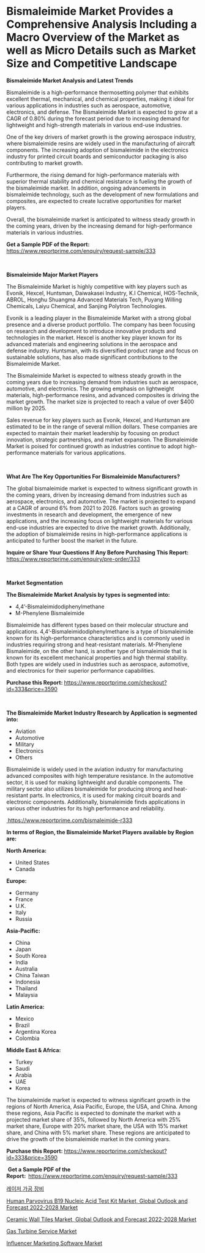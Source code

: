 <p><h1>Bismaleimide Market Provides a Comprehensive Analysis Including a Macro Overview of the Market as well as Micro Details such as Market Size and Competitive Landscape</h1></p><p><strong>Bismaleimide Market Analysis and Latest Trends</strong></p>
<p><p>Bismaleimide is a high-performance thermosetting polymer that exhibits excellent thermal, mechanical, and chemical properties, making it ideal for various applications in industries such as aerospace, automotive, electronics, and defense. The Bismaleimide Market is expected to grow at a CAGR of 0.80% during the forecast period due to increasing demand for lightweight and high-strength materials in various end-use industries.</p><p>One of the key drivers of market growth is the growing aerospace industry, where bismaleimide resins are widely used in the manufacturing of aircraft components. The increasing adoption of bismaleimide in the electronics industry for printed circuit boards and semiconductor packaging is also contributing to market growth.</p><p>Furthermore, the rising demand for high-performance materials with superior thermal stability and chemical resistance is fueling the growth of the bismaleimide market. In addition, ongoing advancements in bismaleimide technology, such as the development of new formulations and composites, are expected to create lucrative opportunities for market players.</p><p>Overall, the bismaleimide market is anticipated to witness steady growth in the coming years, driven by the increasing demand for high-performance materials in various industries.</p></p>
<p><strong>Get a Sample PDF of the Report:&nbsp;</strong> <a href="https://www.reportprime.com/enquiry/request-sample/333">https://www.reportprime.com/enquiry/request-sample/333</a></p>
<p>&nbsp;</p>
<p><strong>Bismaleimide Major Market Players</strong></p>
<p><p>The Bismaleimide Market is highly competitive with key players such as Evonik, Hexcel, Huntsman, Daiwakasei Industry, K.I Chemical, HOS-Technik, ABROL, Honghu Shuangma Advanced Materials Tech, Puyang Willing Chemicals, Laiyu Chemical, and Sanjing Polytron Technologies. </p><p>Evonik is a leading player in the Bismaleimide Market with a strong global presence and a diverse product portfolio. The company has been focusing on research and development to introduce innovative products and technologies in the market. Hexcel is another key player known for its advanced materials and engineering solutions in the aerospace and defense industry. Huntsman, with its diversified product range and focus on sustainable solutions, has also made significant contributions to the Bismaleimide Market.</p><p>The Bismaleimide Market is expected to witness steady growth in the coming years due to increasing demand from industries such as aerospace, automotive, and electronics. The growing emphasis on lightweight materials, high-performance resins, and advanced composites is driving the market growth. The market size is projected to reach a value of over $400 million by 2025.</p><p>Sales revenue for key players such as Evonik, Hexcel, and Huntsman are estimated to be in the range of several million dollars. These companies are expected to maintain their market leadership by focusing on product innovation, strategic partnerships, and market expansion. The Bismaleimide Market is poised for continued growth as industries continue to adopt high-performance materials for various applications.</p></p>
<p>&nbsp;</p>
<p><strong>What Are The Key Opportunities For Bismaleimide Manufacturers?</strong></p>
<p><p>The global bismaleimide market is expected to witness significant growth in the coming years, driven by increasing demand from industries such as aerospace, electronics, and automotive. The market is projected to expand at a CAGR of around 6% from 2021 to 2026. Factors such as growing investments in research and development, the emergence of new applications, and the increasing focus on lightweight materials for various end-use industries are expected to drive the market growth. Additionally, the adoption of bismaleimide resins in high-performance applications is anticipated to further boost the market in the future.</p></p>
<p><strong>Inquire or Share Your Questions If Any Before Purchasing This Report:</strong> <a href="https://www.reportprime.com/enquiry/pre-order/333">https://www.reportprime.com/enquiry/pre-order/333</a></p>
<p>&nbsp;</p>
<p><strong>Market Segmentation</strong></p>
<p><strong>The Bismaleimide Market Analysis by types is segmented into:</strong></p>
<p><ul><li>4,4’-Bismaleimidodiphenylmethane</li><li>M-Phenylene Bismaleimide</li></ul></p>
<p><p>Bismaleimide has different types based on their molecular structure and applications. 4,4’-Bismaleimidodiphenylmethane is a type of bismaleimide known for its high-performance characteristics and is commonly used in industries requiring strong and heat-resistant materials. M-Phenylene Bismaleimide, on the other hand, is another type of bismaleimide that is known for its excellent mechanical properties and high thermal stability. Both types are widely used in industries such as aerospace, automotive, and electronics for their superior performance capabilities.</p></p>
<p><strong>Purchase this Report:&nbsp;</strong><a href="https://www.reportprime.com/checkout?id=333&price=3590">https://www.reportprime.com/checkout?id=333&price=3590</a></p>
<p>&nbsp;</p>
<p><strong>The Bismaleimide Market Industry Research by Application is segmented into:</strong></p>
<p><ul><li>Aviation</li><li>Automotive</li><li>Military</li><li>Electronics</li><li>Others</li></ul></p>
<p><p>Bismaleimide is widely used in the aviation industry for manufacturing advanced composites with high temperature resistance. In the automotive sector, it is used for making lightweight and durable components. The military sector also utilizes bismaleimide for producing strong and heat-resistant parts. In electronics, it is used for making circuit boards and electronic components. Additionally, bismaleimide finds applications in various other industries for its high performance and reliability.</p></p>
<p><a href="https://www.reportprime.com/bismaleimide-r333">&nbsp;https://www.reportprime.com/bismaleimide-r333</a></p>
<p><strong>In terms of Region, the Bismaleimide Market Players available by Region are:</strong></p>
<p>
    <p> <strong> North America: </strong>
        <ul>
            <li>United States</li>
            <li>Canada</li>
        </ul>
        </p> 
    <p> <strong> Europe: </strong>
        <ul>
            <li>Germany</li>
            <li>France</li>
            <li>U.K.</li>
            <li>Italy</li>
            <li>Russia</li>
        </ul>
        </p> 
    <p> <strong> Asia-Pacific: </strong>
        <ul>
            <li>China</li>
            <li>Japan</li>
            <li>South Korea</li>
            <li>India</li>
            <li>Australia</li>
            <li>China Taiwan</li>
            <li>Indonesia</li>
            <li>Thailand</li>
            <li>Malaysia</li>
        </ul>
        </p> 
    <p> <strong> Latin America: </strong>
        <ul>
            <li>Mexico</li>
            <li>Brazil</li>
            <li>Argentina Korea</li>
            <li>Colombia</li>
        </ul>
        </p> 
    <p> <strong> Middle East & Africa: </strong>
        <ul>
            <li>Turkey</li>
            <li>Saudi</li>
            <li>Arabia</li>
            <li>UAE</li>
            <li>Korea</li>
        </ul>
    </p>
    </p>
<p><p>The bismaleimide market is expected to witness significant growth in the regions of North America, Asia Pacific, Europe, the USA, and China. Among these regions, Asia Pacific is expected to dominate the market with a projected market share of 35%, followed by North America with 25% market share, Europe with 20% market share, the USA with 15% market share, and China with 5% market share. These regions are anticipated to drive the growth of the bismaleimide market in the coming years.</p></p>
<p><strong>Purchase this Report: </strong><a href="https://www.reportprime.com/checkout?id=333&price=3590">https://www.reportprime.com/checkout?id=333&price=3590</a></p>
<p>&nbsp;<strong>Get a Sample PDF of the Report:&nbsp;&nbsp;</strong><a href="https://www.reportprime.com/enquiry/request-sample/333">https://www.reportprime.com/enquiry/request-sample/333</a></p>
<p><strong></strong></p>
<p><p><a href="https://medium.com/@elisamohr1973/%EB%A0%88%EC%9D%B4%EC%A0%80-%EA%B0%80%EA%B3%B5-%EC%9E%A5%EB%B9%84-%EC%8B%9C%EC%9E%A5-%EA%B7%9C%EB%AA%A8-%EC%84%B1%EC%9E%A5-%EB%B0%8F-%EC%8B%9C%EC%9E%A5-%EC%84%B8%EB%B6%84%ED%99%94-%EB%B0%8F-%EC%A7%80%EC%97%AD%EB%B3%84-%EC%9D%B8%EC%82%AC%EC%9D%B4%ED%8A%B8%EC%97%90-%EB%8C%80%ED%95%9C-%EC%97%85%EC%A2%85-%EB%B6%84%EC%84%9D-%EB%B0%8F-2031%EB%85%84%EA%B9%8C%EC%A7%80%EC%9D%98-%EC%98%88%EC%B8%A1-7d6fcd630c8a">레이저 가공 장비</a></p><p><a href="https://medium.com/@amyjacobi/global-human-parvovirus-b19-nucleic-acid-test-kit-market-global-outlook-and-forecast-2022-2028-da22ccba7e11">Human Parvovirus B19 Nucleic Acid Test Kit Market, Global Outlook and Forecast 2022-2028 Market</a></p><p><a href="https://medium.com/@amyjacobi/global-ceramic-wall-tiles-market-global-outlook-and-forecast-2022-2028-market-by-product-type-by-b56a8d8c1720">Ceramic Wall Tiles Market, Global Outlook and Forecast 2022-2028 Market</a></p><p><a href="https://www.linkedin.com/pulse/future-trends-global-gas-turbine-service-market-insights-analysis-hbw3e">Gas Turbine Service Market</a></p><p><a href="https://issuu.com/reportprime-2/docs/influencer-marketing-software-marke_2fb8493ed1c744">Influencer Marketing Software Market</a></p></p>